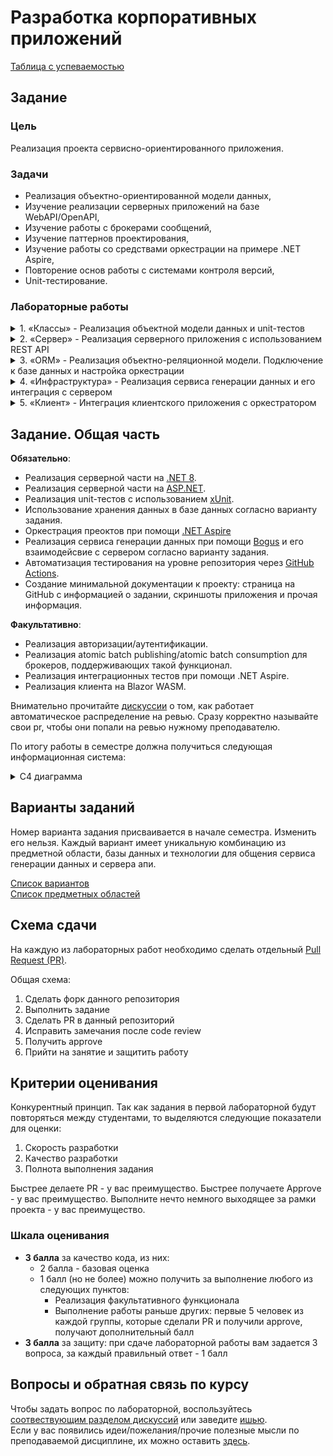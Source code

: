 # Разработка корпоративных приложений
[Таблица с успеваемостью]()

## Задание
### Цель
Реализация проекта сервисно-ориентированного приложения.

### Задачи
* Реализация объектно-ориентированной модели данных,
* Изучение реализации серверных приложений на базе WebAPI/OpenAPI,
* Изучение работы с брокерами сообщений,
* Изучение паттернов проектирования,
* Изучение работы со средствами оркестрации на примере .NET Aspire,
* Повторение основ работы с системами контроля версий,
* Unit-тестирование.

### Лабораторные работы
<details>
<summary>1.	«Классы» - Реализация объектной модели данных и unit-тестов</summary>
<br> 
В рамках первой лабораторной работы необходимо подготовить структуру классов, описывающих предметную область, определяемую в задании. В каждом из заданий присутствует часть, связанная с обработкой данных, представленная в разделе «Unit-тесты». Данную часть необходимо реализовать в виде unit-тестов: подготовить тестовые данные, выполнить запрос с использованием LINQ, проверить результаты.  

Хранение данных на этом этапе допускается осуществлять в памяти в виде коллекций.  
Необходимо включить **как минимум 10** экземпляров каждого класса в датасид. 
  
</details>
<details>
<summary>2.	«Сервер» - Реализация серверного приложения с использованием REST API</summary>
<br> 
Во второй лабораторной работе необходимо реализовать серверное приложение, которое должно:
- Осуществлять базовые CRUD-операции с реализованными в первой лабораторной сущностями
- Предоставлять результаты аналитических запросов (раздел «Unit-тесты» задания)

Хранение данных на этом этапе допускается осуществлять в памяти в виде коллекций.
<br> 
</details>
<details>
<summary>3.	«ORM» - Реализация объектно-реляционной модели. Подключение к базе данных и настройка оркестрации</summary>
<br> 
В третьей лабораторной работе хранение должно быть переделано c инмемори коллекций на базу данных.  
Должны быть созданы миграции для создания таблиц в бд и их первоначального заполнения.
<br> 
Также необходимо настроить оркестратор Aspire на запуск сервера и базы данных.
<br> 
</details>
<details>
<summary>4.	«Инфраструктура» - Реализация сервиса генерации данных и его интеграция с сервером</summary>
<br>  
В четвертой лабораторной работе необходимо имплементировать сервис, который генерировал бы контракты. Контракты далее передаются в сервер и сохраняются в бд.
Сервис должен представлять из себя отдельное приложение без референсов к серверным проектам за исключением библиотеки с контрактами.
Отправка контрактов при помощи gRPC должна выполняться в потоковом виде.
При использовании брокеров сообщений, необходимо предусмотреть ретраи при подключении к брокеру.

Также необходимо добавить в конфигурацию Aspire запуск генератора и (если того требует вариант) брокера сообщений.
<br> 
</details>
<details>
<summary>5.	«Клиент» - Интеграция клиентского приложения с оркестратором</summary>
<br> 
В пятой лабораторной необходимо добавить в конфигурацию Aspire запуск клиентского приложения для написанного ранее сервера. Клиент создается в рамках курса "Веб разработка".
<br> 
</details>

## Задание. Общая часть
**Обязательно**:
* Реализация серверной части на [.NET 8](https://learn.microsoft.com/ru-ru/dotnet/core/whats-new/dotnet-8/overview).
* Реализация серверной части на [ASP.NET](https://dotnet.microsoft.com/ru-ru/apps/aspnet).
* Реализация unit-тестов с использованием [xUnit](https://xunit.net/?tabs=cs).
* Использование хранения данных в базе данных согласно варианту задания.
* Оркестрация преоктов при помощи [.NET Aspire](https://learn.microsoft.com/ru-ru/dotnet/aspire/get-started/aspire-overview)
* Реализация сервиса генерации данных при помощи [Bogus](https://github.com/bchavez/Bogus) и его взаимодейсвие с сервером согласно варианту задания.
* Автоматизация тестирования на уровне репозитория через [GitHub Actions](https://docs.github.com/en/actions/learn-github-actions/understanding-github-actions).
* Создание минимальной документации к проекту: страница на GitHub с информацией о задании, скриншоты приложения и прочая информация.

**Факультативно**:
* Реализация авторизации/аутентификации.
* Реализация atomic batch publishing/atomic batch consumption для брокеров, поддерживающих такой функционал. 
* Реализация интеграционных тестов при помощи .NET Aspire.
* Реализация клиента на Blazor WASM.

Внимательно прочитайте [дискуссии](https://github.com/itsecd/enterprise-development/discussions/1) о том, как работает автоматическое распределение на ревью.
Сразу корректно называйте свои pr, чтобы они попали на ревью нужному преподавателю.

По итогу работы в семестре должна получиться следующая информационная система:
<details>
<summary>C4 диаграмма</summary>

<img width="965" height="936" alt="image1" src="https://github.com/user-attachments/assets/da485c97-3108-4678-9461-5ef4aecc9f98" />

</details>

## Варианты заданий
Номер варианта задания присваивается в начале семестра. Изменить его нельзя. Каждый вариант имеет уникальную комбинацию из предметной области, базы данных и технологии для общения сервиса генерации данных и сервера апи.

[Список вариантов](https://docs.google.com/document/d/1Wc8AvsKS_1JptpsxHO-cwfAxz2ghxvQRQ0fy4el2ZOc/edit?usp=sharing)  
[Список предметных областей](https://docs.google.com/document/d/15jWhXMwd2K8giFMKku_yrY_s2uQNEu4ugJXLYPvYJAE/edit?usp=sharing)  

## Схема сдачи

На каждую из лабораторных работ необходимо сделать отдельный [Pull Request (PR)](https://docs.github.com/en/pull-requests).

Общая схема:
1. Сделать форк данного репозитория
2. Выполнить задание
3. Сделать PR в данный репозиторий
4. Исправить замечания после code review
5. Получить approve 
6. Прийти на занятие и защитить работу

## Критерии оценивания

Конкурентный принцип.
Так как задания в первой лабораторной будут повторяться между студентами, то выделяются следующие показатели для оценки:
1. Скорость разработки
2. Качество разработки
3. Полнота выполнения задания

Быстрее делаете PR - у вас преимущество.
Быстрее получаете Approve - у вас преимущество.
Выполните нечто немного выходящее за рамки проекта - у вас преимущество.

### Шкала оценивания

- **3 балла** за качество кода, из них:
  - 2 балла - базовая оценка
  - 1 балл (но не более) можно получить за выполнение любого из следующих пунктов:
    - Реализация факультативного функционала
    - Выполнение работы раньше других: первые 5 человек из каждой группы, которые сделали PR и получили approve, получают дополнительный балл
- **3 балла** за защиту: при сдаче лабораторной работы вам задается 3 вопроса, за каждый правильный ответ - 1 балл

## Вопросы и обратная связь по курсу

Чтобы задать вопрос по лабораторной, воспользуйтесь [соотвествующим разделом дискуссий](https://github.com/itsecd/enterprise-development/discussions/categories/questions) или заведите [ишью](https://github.com/itsecd/enterprise-development/issues/new).  
Если у вас появились идеи/пожелания/прочие полезные мысли по преподаваемой дисциплине, их можно оставить [здесь](https://github.com/itsecd/enterprise-development/discussions/categories/ideas).
